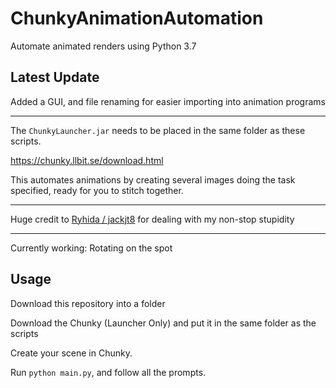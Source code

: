 # ChunkyAnimationAutomation

Automate animated renders using Python 3.7

Latest Update
---

Added a GUI, and file renaming for easier importing into animation programs

---

The `ChunkyLauncher.jar` needs to be placed in the same folder as these scripts.

https://chunky.llbit.se/download.html

This automates animations by creating several images doing the task specified, ready for you to stitch together.

---
Huge credit to [Ryhida / jackjt8](https://github.com/jackjt8) for dealing with my non-stop stupidity

---

Currently working: Rotating on the spot

Usage
---

Download this repository into a folder

Download the Chunky (Launcher Only) and put it in the same folder as the scripts

Create your scene in Chunky.

Run `python main.py`, and follow all the prompts.
